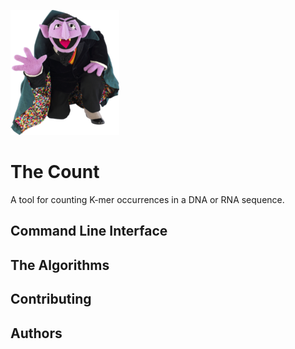![Our mascot](character.png)

# The Count

A tool for counting K-mer occurrences in a DNA or RNA sequence.

## Command Line Interface

## The Algorithms

## Contributing

## Authors

